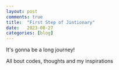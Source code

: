 ```yaml
---
layout: post
comments: true
title:  "First Step of Jintionary"
date:   2023-08-27 
categories: [blog]
---
```



It's gonna be a long journey! 

All bout codes, thoughts and my inspirations 

